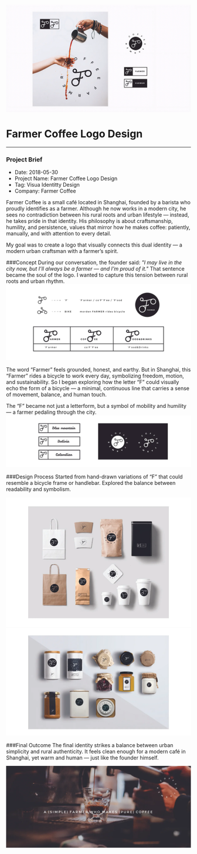 ![cover](./public/cover.png)

# Farmer Coffee Logo Design

---

### Project Brief
- Date: 2018-05-30
- Project Name: Farmer Coffee Logo Design
- Tag: Visua Identitty Design
- Company: Farmer Coffee


Farmer Coffee is a small café located in Shanghai, founded by a barista who proudly identifies as a farmer. Although he now works in a modern city, he sees no contradiction between his rural roots and urban lifestyle — instead, he takes pride in that identity. His philosophy is about craftsmanship, humility, and persistence, values that mirror how he makes coffee: patiently, manually, and with attention to every detail.

My goal was to create a logo that visually connects this dual identity — a modern urban craftsman with a farmer’s spirit.

###Concept
During our conversation, the founder said:
*"I may live in the city now, but I’ll always be a farmer — and I’m proud of it."*
That sentence became the soul of the logo. I wanted to capture this tension between rural roots and urban rhythm.
![concept](./public/concept.png)

The word “Farmer” feels grounded, honest, and earthy.
But in Shanghai, this “Farmer” rides a bicycle to work every day, symbolizing freedom, motion, and sustainability.
So I began exploring how the letter “F” could visually echo the form of a bicycle — a minimal, continuous line that carries a sense of movement, balance, and human touch.

The “F” became not just a letterform, but a symbol of mobility and humility — a farmer pedaling through the city.
![varable](./public/varable.png)

###Design Process
Started from hand-drawn variations of “F” that could resemble a bicycle frame or handlebar. Explored the balance between readability and symbolism.

![package1](./public/package1.png)
![package2](./public/package2.png)


 ###Final Outcome
The final identity strikes a balance between urban simplicity and rural authenticity. It feels clean enough for a modern café in Shanghai, yet warm and human — just like the founder himself.

![ending](./public/ending.png)